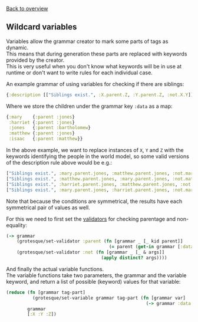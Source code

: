 [Back to overview](overview.md)

## Wildcard variables
Variables allow the grammar creator to mark some parts of tags as dynamic.  
This means that during generation these parts are replaced with keywords provided by the creator.  
This is very useful when you don't know what keywords will be in use at runtime or don't want to 
write rules for each individual case.

An example grammar of using variables for checking if there are siblings:
```clojure
{:description [["Siblings exist.", :X.parent.Z, :Y.parent.Z, :not.X.Y]]}
```

Where we store the children under the grammar key `:data` as a map:
```clojure
{:mary    {:parent :jones}
 :harriet {:parent :jones}
 :jones   {:parent :bartholomew}
 :matthew {:parent :jones}
 :isaac   {:parent :matthew}}
```

In the above example, we want to replace instances of `X`, `Y` and `Z` with the keywords 
identifying the people in the world model, so some valid versions of the description rule above would be e.g.:  
```clojure
["Siblings exist.", :mary.parent.jones, :matthew.parent.jones, :not.mary.matthew]
["Siblings exist.", :matthew.parent.jones, :mary.parent.jones, :not.matthew.mary]
["Siblings exist.", :harriet.parent.jones, :matthew.parent.jones, :not.harriet.matthew]
["Siblings exist.", :mary.parent.jones, :harriet.parent.jones, :not.mary.harriet]
```
Note that because the conditions are symmetrical, the results have each symmetrical pair of values as well.

For this we need to first set the [validators](model.md#conditions) for checking parentage and non-equality:
```clojure
(-> grammar
    (grotesque/set-validator :parent (fn [grammar _ [_ kid parent]]
                                       (= parent (get-in grammar [:data kid :parent]))))
    (grotesque/set-validator :not (fn [grammar _ [_ & args]]
                                    (apply distinct? args))))
```

And finally the actual variable functions.  
The variable functions take two parameters, the grammar and the variable keyword, and return a list of possible (keyword)
values for that variable:
```clojure
(reduce (fn [grammar tag-part]
          (grotesque/set-variable grammar tag-part (fn [grammar var]
                                                     (-> grammar :data keys))))
        grammar
        [:X :Y :Z])
```


